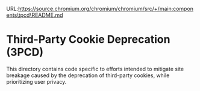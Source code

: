 URL:https://source.chromium.org/chromium/chromium/src/+/main:components\tpcd\README.md
# Third-Party Cookie Deprecation (3PCD)

This directory contains code specific to efforts intended to mitigate
site breakage caused by the deprecation of third-party cookies, while
prioritizing user privacy.
